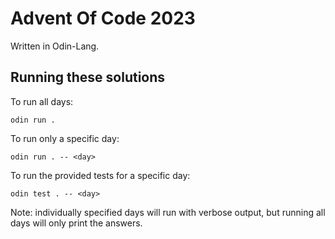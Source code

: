 # Advent Of Code 2023

Written in Odin-Lang.

## Running these solutions

To run all days:
```
odin run .
```

To run only a specific day:
```
odin run . -- <day>
```

To run the provided tests for a specific day:
```
odin test . -- <day>
```

Note: individually specified days will run with verbose output, but running all days will only print the answers.
